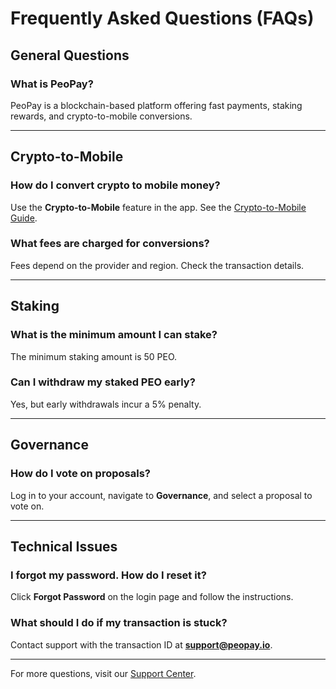 # Frequently Asked Questions (FAQs)

## General Questions

### What is PeoPay?

PeoPay is a blockchain-based platform offering fast payments, staking rewards, and crypto-to-mobile conversions.

***

## Crypto-to-Mobile

### How do I convert crypto to mobile money?

Use the **Crypto-to-Mobile** feature in the app. See the [Crypto-to-Mobile Guide](crypto-to-mobile-guide.md).

### What fees are charged for conversions?

Fees depend on the provider and region. Check the transaction details.

***

## Staking

### What is the minimum amount I can stake?

The minimum staking amount is 50 PEO.

### Can I withdraw my staked PEO early?

Yes, but early withdrawals incur a 5% penalty.

***

## Governance

### How do I vote on proposals?

Log in to your account, navigate to **Governance**, and select a proposal to vote on.

***

## Technical Issues

### I forgot my password. How do I reset it?

Click **Forgot Password** on the login page and follow the instructions.

### What should I do if my transaction is stuck?

Contact support with the transaction ID at **support@peopay.io**.

***

For more questions, visit our [Support Center](https://support.peopay.io).
